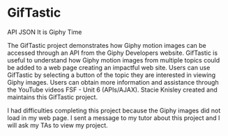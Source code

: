 # GifTastic
API JSON It is Giphy Time

The GifTastic project demonstrates how Giphy motion images can be accessed through an API from the Giphy Developers website. GifTastic is useful to understand how Giphy motion images from multiple topics could be added to a web page creating an impactful web site. Users can use GifTastic by selecting a button of the topic they are interested in viewing Giphy images. Users can obtain more information and assistance through the YouTube videos FSF - Unit 6 (APIs/AJAX). Stacie Knisley created and maintains this GifTastic project. 

I had difficulties completing this project because the Giphy images did not load in my web page. I sent a message to my tutor about this project and I will ask my TAs to view my project.
